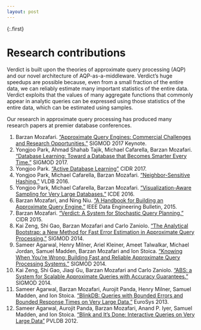 ```yaml
---
layout: post
---
```


{:.first}
# Research contributions


Verdict is built upon the theories of approximate query processing (AQP) and our novel architecture of AQP-as-a-middleware. Verdict’s huge speedups are possible because, even from a small fraction of the entire data, we can reliably estimate many important statistics of the entire data. Verdict exploits that the values of many aggregate functions that commonly appear in analytic queries can be expressed using those statistics of the entire data, which can be estimated using samples.

Our research in approximate query processing has produced many research papers at premier database conferences.

1. Barzan Mozafari. [“Approximate Query Engines: Commercial Challenges and Research Opportunities.”](https://web.eecs.umich.edu/~mozafari/php/data/uploads/SIGMOD0-2017-keynote.pdf) SIGMOD 2017 Keynote.
1. Yongjoo Park, Ahmad Shahab Tajik, Michael Cafarella, Barzan Mozafari. [“Database Learning: Toward a Database that Becomes Smarter Every Time.”](https://arxiv.org/pdf/1703.05468.pdf) SIGMOD 2017.
1. Yongjoo Park. [“Active Database Learning”](http://cidrdb.org/cidr2017/gongshow/abstracts/cidr2017_54.pdf) CIDR 2017.
1. Yongjoo Park, Michael Cafarella, Barzan Mozafari. [“Neighbor-Sensitive Hashing.”](http://www.vldb.org/pvldb/vol9/p144-park.pdf) VLDB 2016.
1. Yongjoo Park, Michael Cafarella, Barzan Mozafari. [“Visualization-Aware Sampling for Very Large Databases.”](https://arxiv.org/pdf/1510.03921.pdf) ICDE 2016.
1. Barzan Mozafari, and Ning Niu. [“A Handbook for Building an Approximate Query Engine.”](http://web.eecs.umich.edu/~mozafari/php/data/uploads/approx_chapter.pdf) IEEE Data Engineering Bulletin, 2015.
1. Barzan Mozafari. [“Verdict: A System for Stochastic Query Planning.”](http://web.eecs.umich.edu/~mozafari/php/data/uploads/cidr_2015.pdf) CIDR 2015.
1. Kai Zeng, Shi Gao, Barzan Mozafari and Carlo Zaniolo. [“The Analytical Bootstrap: a New Method for Fast Error Estimation in Approximate Query Processing.”](http://web.eecs.umich.edu/~mozafari/php/data/uploads/sigmod_2014_abm.pdf) SIGMOD 2014.
1. Sameer Agarwal, Henry Milner, Ariel Kleiner, Ameet Talwalkar, Michael Jordan, Samuel Madden, Barzan Mozafari and Ion Stoica. [“Knowing When You’re Wrong: Building Fast and Reliable Approximate Query Processing Systems.”](http://web.eecs.umich.edu/~mozafari/php/data/uploads/sigmod_2014_diagnosis.pdf) SIGMOD 2014.
1. Kai Zeng, Shi Gao, Jiaqi Gu, Barzan Mozafari and Carlo Zaniolo. [“ABS: a System for Scalable Approximate Queries with Accuracy Guarantees.”](http://web.eecs.umich.edu/~mozafari/php/data/uploads/sigmod_2014_demo.pdf) SIGMOD 2014.
1. Sameer Agarwal, Barzan Mozafari, Aurojit Panda, Henry Milner, Samuel Madden, and Ion Stoica. [“BlinkDB: Queries with Bounded Errors and Bounded Response Times on Very Large Data.”](http://web.eecs.umich.edu/~mozafari/php/data/uploads/eurosys_2013.pdf) EuroSys 2013.
1. Sameer Agarwal, Aurojit Panda, Barzan Mozafari, Anand P. Iyer, Samuel Madden, and Ion Stoica. [“Blink and It’s Done: Interactive Queries on Very Large Data”](http://web.eecs.umich.edu/~mozafari/php/data/uploads/vldb_2012.pdf) PVLDB 2012.
